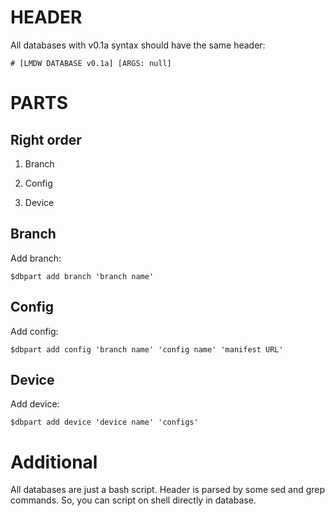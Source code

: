 # HEADER

All databases with v0.1a syntax should have the same header:
```
# [LMDW DATABASE v0.1a] [ARGS: null]
```

# PARTS

## Right order
1. Branch

2. Config

3. Device

## Branch

Add branch:
```
$dbpart add branch 'branch name'
```

## Config

Add config:
```
$dbpart add config 'branch name' 'config name' 'manifest URL'
```

## Device

Add device:
```
$dbpart add device 'device name' 'configs'
```

# Additional
All databases are just a bash script. Header is parsed by some sed and grep commands.
So, you can script on shell directly in database.
